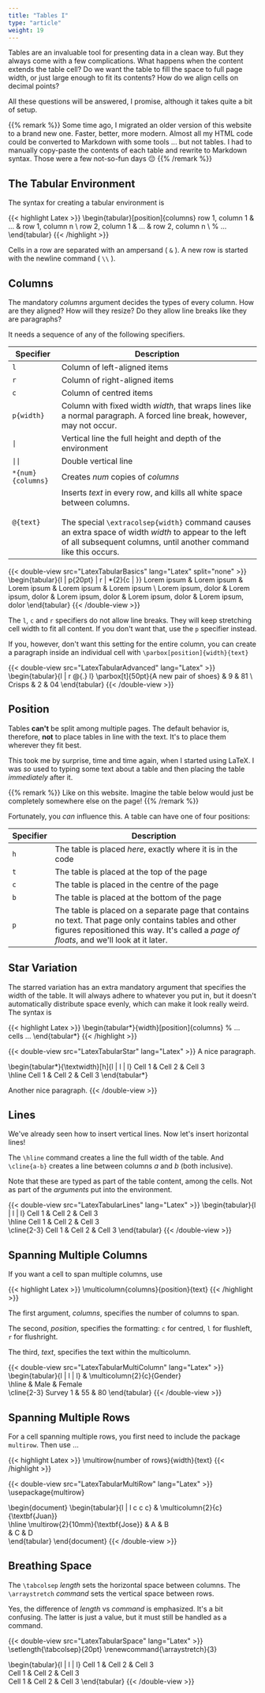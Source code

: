 ```yaml
---
title: "Tables I"
type: "article"
weight: 19
---
```


Tables are an invaluable tool for presenting data in a clean way. But they always come with a few complications. What happens when the content extends the table cell? Do we want the table to fill the space to full page width, or just large enough to fit its contents? How do we align cells on decimal points? 

All these questions will be answered, I promise, although it takes quite a bit of setup. 

{{% remark %}}
Some time ago, I migrated an older version of this website to a brand new one. Faster, better, more modern. Almost all my HTML code could be converted to Markdown with some tools ... but not tables. I had to manually copy-paste the contents of each table and rewrite to Markdown syntax. Those were a few not-so-fun days 😔
{{% /remark %}}

## The Tabular Environment

The syntax for creating a tabular environment is

{{< highlight Latex >}}
\begin{tabular}[position]{columns}
    row 1, column 1 & … & row 1, column n \\
    row 2, column 1 & … & row 2, column n \\
    % ... 
\end{tabular}
{{< /highlight >}}

Cells in a row are separated with an ampersand ( `&` ). A new row is started with the newline command ( `\\` ).

## Columns

The mandatory *columns* argument decides the types of every column. How are they aligned? How will they resize? Do they allow line breaks like they are paragraphs?

It needs a sequence of any of the following specifiers.


| Specifier                         | Description                       |
|-----------------------------------|-----------------------------------|
| `l`                               | Column of left-aligned items      |
| `r`                               | Column of right-aligned items     |
| `c`                               | Column of centred items           |
| `p{width}`                        | Column with fixed width *width*, that wraps lines like a normal paragraph. A forced line break,  however, may not occur. |
| `\|`                               | Vertical line the full height and depth of the environment  |
| `\|\|`                              | Double vertical line              |
| `*{num}{columns}`                 | Creates *num* copies of *columns* |
| `@{text}`                         | Inserts *text* in every row, and kills all white space between columns. <br/><br/>The special `\extracolsep{width}` command causes an extra space of width *width* to appear to the left of all subsequent columns, until another command like this occurs. |

{{< double-view src="LatexTabularBasics" lang="Latex" split="none" >}}
\begin{tabular}{l | p{20pt} | r | *{2}{c | }}
    Lorem ipsum & Lorem ipsum & Lorem ipsum & Lorem ipsum & Lorem ipsum \\
    Lorem ipsum, dolor & Lorem ipsum, dolor & Lorem ipsum, dolor & Lorem ipsum, dolor & Lorem ipsum, dolor
\end{tabular}
{{< /double-view >}}

The `l`, `c` and `r` specifiers do not allow line breaks. They will keep stretching cell width to fit all content. If you don't want that, use the `p` specifier instead.

If you, however, don't want this setting for the entire column, you can create a paragraph inside an individual cell with
`\parbox[position]{width}{text}`

{{< double-view src="LatexTabularAdvanced" lang="Latex" >}}
\begin{tabular}{l | r @{.} l}
    \parbox[t]{50pt}{A new pair of shoes} & 9 & 81 \\
    Crisps & 2 & 04
\end{tabular}
{{< /double-view >}}

## Position

Tables **can't** be split among multiple pages. The default behavior is, therefore, **not** to place tables in line with the text. It's to place them wherever they fit best.

This took me by surprise, time and time again, when I started using LaTeX. I was _so_ used to typing some text about a table and then placing the table _immediately_ after it.

{{% remark %}}
Like on this website. Imagine the table below would just be completely somewhere else on the page!
{{% /remark %}}

Fortunately, you _can_ influence this. A table can have one of four positions:

| Specifier   | Description |
|-|-|
| `h`         | The table is placed *here*, exactly where it is in the code |
| `t`         | The table is placed at the top of the page |
| `c`         | The table is placed in the centre of the page |
| `b`         | The table is placed at the bottom of the page |
| `p`         | The table is placed on a separate page that contains no text. That page only contains tables and other figures repositioned this way. It's called a *page of floats*, and we'll look at it later. |

## Star Variation

The starred variation has an extra mandatory argument that specifies the width of the table. It will always adhere to whatever you put in, but it doesn't automatically distribute space evenly, which can make it look really weird. The syntax is

{{< highlight Latex >}}
\begin{tabular*}{width}[position]{columns}
    % ... cells ...
\end{tabular*}
{{< /highlight >}}

{{< double-view src="LatexTabularStar" lang="Latex" >}}
A nice paragraph.

\begin{tabular*}{\textwidth}[h]{l | l | l}
    Cell 1 & Cell 2 & Cell 3 \
    \hline
    Cell 1 & Cell 2 & Cell 3
\end{tabular*}

Another nice paragraph.
{{< /double-view >}}

## Lines

We've already seen how to insert vertical lines. Now let's insert horizontal lines!

The `\hline` command creates a line the full width of the table. And `\cline{a-b}` creates a line between columns *a* and *b* (both inclusive).

Note that these are typed as part of the table content, among the cells. Not as part of the _arguments_ put into the environment.

{{< double-view src="LatexTabularLines" lang="Latex" >}}
\begin{tabular}{l | l | l}
    Cell 1 & Cell 2 & Cell 3 \
    \hline
    Cell 1 & Cell 2 & Cell 3 \
    \cline{2-3}
    Cell 1 & Cell 2 & Cell 3
\end{tabular}
{{< /double-view >}}

## Spanning Multiple Columns

If you want a cell to span multiple columns, use

{{< highlight Latex >}}
\multicolumn{columns}{position}{text}
{{< /highlight >}}

The first argument, *columns*, specifies the number of columns to span.

The second, *position*, specifies the formatting: `c` for centred, `l` for flushleft, `r` for flushright.

The third, *text*, specifies the text within the multicolumn.

{{< double-view src="LatexTabularMultiColumn" lang="Latex" >}}
\begin{tabular}{l | l | l}
     & \multicolumn{2}{c}{Gender} \
    \hline
     & Male & Female \
    \cline{2-3}
    Survey 1 & 55 & 80
\end{tabular}
{{< /double-view >}}

## Spanning Multiple Rows

For a cell spanning multiple rows, you first need to include the package `multirow`. Then use ...

{{< highlight Latex >}}
\multirow{number of rows}{width}{text}
{{< /highlight >}}

{{< double-view src="LatexTabularMultiRow" lang="Latex" >}}
\usepackage{multirow}

\begin{document}
    \begin{tabular}{l | l c c c}
        & \multicolumn{2}{c}{\textbf{Juan}} \
        \hline
        \multirow{2}{10mm}{\textbf{Jose}} & A & B \
        & C & D\
    \end{tabular}
\end{document}
{{< /double-view >}}

## Breathing Space

The `\tabcolsep` *length* sets the horizontal space between columns. The `\arraystretch` *command* sets the vertical space between rows. 

Yes, the difference of _length_ vs _command_ is emphasized. It's a bit confusing. The latter is just a value, but it must still be handled as a command.

{{< double-view src="LatexTabularSpace" lang="Latex" >}}
\setlength{\tabcolsep}{20pt}
\renewcommand{\arraystretch}{3}

\begin{tabular}{l | l | l}
    Cell 1 & Cell 2 & Cell 3 \
    Cell 1 & Cell 2 & Cell 3 \
    Cell 1 & Cell 2 & Cell 3
\end{tabular}
{{< /double-view >}}